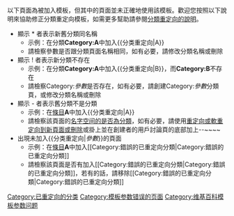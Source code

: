 以下頁面為被加入模板，但其中的頁面並未正確地使用該模板。歡迎您按照以下說明來協助修正分類重定向模板，如需更多幫助請參閱[分類重定向的說明](https://zh.wikipedia.org/wiki/Wikipedia:頁面分類#分類重定向 "wikilink")。

  - 顯示 \* 者表示新舊分類同名稱
      - 示例：在分類**Category:A**中加入{{分类重定向|A}}
      - 請檢察參數是否跟分類頁面名稱相同，如有必要，請修改分類名稱或刪除
  - 顯示 \! 者表示新分類不存在
      - 示例：在分類**Category:A**中加入{{分类重定向|B}}，而**Category:B**不存在
      - 請檢察Category:*參數*是否存在，如有必要，請創建Category:*參數*分類頁，或修改分類名稱或刪除
  - 顯示 - 者表示舊分類不是分類
      - 示例：在[條目](https://zh.wikipedia.org/wiki/Wikipedia:什麼是條目 "wikilink")**A**中加入{{分类重定向|A}}
      - 請檢察該頁面的[名字空间的是否為分類](https://zh.wikipedia.org/wiki/Help:名字空间 "wikilink")，如有必要，請使用[重定向或](https://zh.wikipedia.org/wiki/Wikipedia:重定向 "wikilink")[軟重定向到新頁面或刪除](https://zh.wikipedia.org/wiki/Wikipedia:軟重定向 "wikilink")或掛上並在創建者的用戶討論頁的底部加上--\~\~\~\~
  - 出現未加入{{分类重定向|*參數*}}的頁面
      - 示例：在[條目](https://zh.wikipedia.org/wiki/Wikipedia:什麼是條目 "wikilink")**A**中加入\[\[Category:錯誤的已重定向分類|Category:錯誤的已重定向分類\]\]
      - 請檢察該頁面是否有加入\[\[Category:錯誤的已重定向分類|Category:錯誤的已重定向分類\]\]，若有的話，請移除\[\[Category:錯誤的已重定向分類|Category:錯誤的已重定向分類\]\]

[Category:已重定向的分类](https://zh.wikipedia.org/wiki/Category:已重定向的分类 "wikilink") [Category:模板参数错误的页面](https://zh.wikipedia.org/wiki/Category:模板参数错误的页面 "wikilink") [Category:维基百科模板参数问题](https://zh.wikipedia.org/wiki/Category:维基百科模板参数问题 "wikilink")